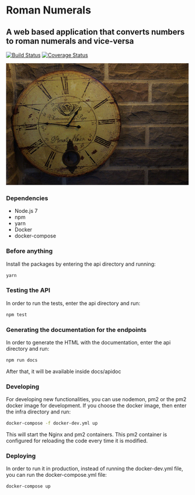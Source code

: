 # Roman Numerals

## A web based application that converts numbers to roman numerals and vice-versa

[![Build Status](https://travis-ci.org/jonathas/roman-numerals.svg?branch=master)](https://travis-ci.org/jonathas/roman-numerals) [![Coverage Status](https://coveralls.io/repos/github/jonathas/roman-numerals/badge.svg?branch=master)](https://coveralls.io/github/jonathas/roman-numerals?branch=master)

![alt text](https://github.com/jonathas/roman-numerals/blob/master/roman_numerals.jpg "Roman Numerals Clock")

### Dependencies

- Node.js 7
- npm
- yarn
- Docker
- docker-compose

### Before anything

Install the packages by entering the api directory and running:

```bash
yarn
```

### Testing the API

In order to run the tests, enter the api directory and run:

```bash
npm test
```

### Generating the documentation for the endpoints

In order to generate the HTML with the documentation, enter the api directory and run:

```bash
npm run docs
```

After that, it will be available inside docs/apidoc

### Developing

For developing new functionalities, you can use nodemon, pm2 or the pm2 docker image for development. If you choose the docker image, then enter the infra directory and run:

```bash
docker-compose -f docker-dev.yml up
```

This will start the Nginx and pm2 containers. This pm2 container is configured for reloading the code every time it is modified.

### Deploying

In order to run it in production, instead of running the docker-dev.yml file, you can run the docker-compose.yml file:

```bash
docker-compose up
```
